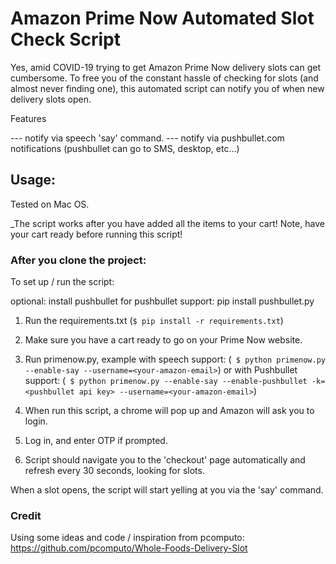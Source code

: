 # Amazon Prime Now Automated Slot Check Script

Yes, amid COVID-19 trying to get Amazon Prime Now delivery slots can get cumbersome. To free you of the constant hassle of checking for slots (and almost never finding one), this automated script can notify you of when new delivery slots open.


Features

--- notify via speech 'say' command.
--- notify via pushbullet.com notifications  (pushbullet can go to SMS, desktop, etc...)

## Usage:

Tested on Mac OS. 

_The script works after you have added all the items to your cart! Note, have your cart ready before running this script! 


### After you clone the project:

To set up / run the script:

optional: install pushbullet for pushbullet support: pip install pushbullet.py

1. Run the requirements.txt (```$ pip install -r requirements.txt```)
2. Make sure you have a cart ready to go on your Prime Now website.
3. Run primenow.py, example with speech support:
	(``` $ python primenow.py --enable-say --username=<your-amazon-email>```)
	or with Pushbullet support:
	(``` $ python primenow.py --enable-say --enable-pushbullet -k=<pushbullet api key> --username=<your-amazon-email>```)

4. When run this script, a chrome will pop up and Amazon will ask you to login. 
5. Log in, and enter OTP if prompted.
6. Script should navigate you to the 'checkout' page automatically and refresh every 30 seconds, looking for slots.

When a slot opens, the script will start yelling at you via the 'say' command.


### Credit

Using some ideas and code / inspiration from pcomputo: https://github.com/pcomputo/Whole-Foods-Delivery-Slot
